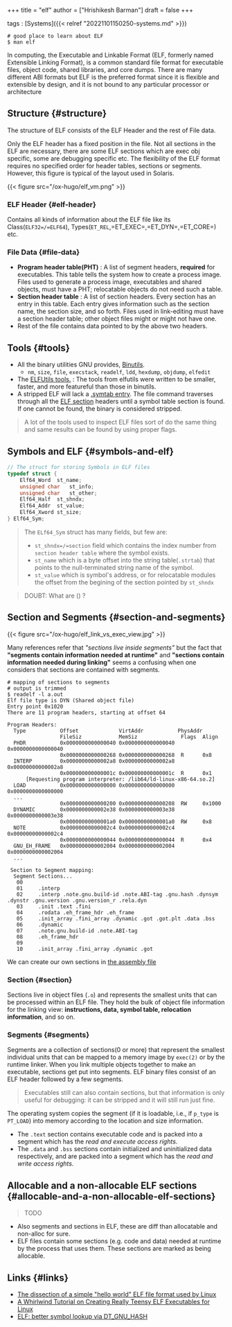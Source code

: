 +++
title = "elf"
author = ["Hrishikesh Barman"]
draft = false
+++

tags
: [Systems]({{< relref "20221101150250-systems.md" >}})

<!--listend-->

```text
# good place to learn about ELF
$ man elf
```

In computing, the Executable and Linkable Format (ELF, formerly named Extensible Linking Format), is a common standard file format for executable files, object code, shared libraries, and core dumps. There are many different ABI formats but ELF is the preferred format since it is flexible and extensible by design, and it is not bound to any particular processor or architecture


## Structure {#structure}

The structure of ELF consists of the ELF Header and the rest of File data.

Only the ELF header has a fixed position in the file. Not all sections in the ELF are necessary, there are some ELF sections which are exec obj specific, some are debugging specific etc. The flexibility of the ELF format requires no specified order for header tables, sections or segments. However, this figure is typical of the layout used in Solaris.

{{< figure src="/ox-hugo/elf_vm.png" >}}


### ELF Header {#elf-header}

Contains all kinds of information about the ELF file like its Class(`ELF32=/=ELF64`), Types(`ET_REL`,=ET_EXEC=,=ET_DYN=,=ET_CORE=) etc.


### File Data {#file-data}

-   **Program header table(PHT)** : A list of segment headers, **required** for executables. This table tells the system how to create a process image. Files used to generate a process image, executables and shared objects, must have a PHT; relocatable objects do not need such a table.
-   **Section header table** : A list of section headers. Every section has an entry in this table. Each entry gives information such as the section name, the section size, and so forth. Files used in link-editing must have a section header table; other object files might or might not have one.
-   Rest of the file contains data pointed to by the above two headers.


## Tools {#tools}

-   All the binary utilities GNU provides, [Binutils](https://www.gnu.org/software/binutils/).
    -   `nm`, `size`, `file`, `execstack`, `readelf`, `ldd`, `hexdump`, `objdump`, `elfedit`
-   The [ELFUtils tools.](https://sourceware.org/elfutils/) : The tools from elfutils were written to be smaller, faster, and more featureful than those in binutils.
-   A stripped ELF will lack a [.symtab entry](https://docs.oracle.com/cd/E19120-01/open.solaris/819-0690/chapter6-79797/index.html). The file command traverses through all the [ELF section](https://www.intezer.com/blog/research/executable-linkable-format-101-part1-sections-segments/) headers until a symbol table section is found. If one cannot be found, the binary is considered stripped.

> A lot of the tools used to inspect ELF files sort of do the same thing and same results can be found by using proper flags.


## Symbols and ELF {#symbols-and-elf}

```C
// The struct for storing Symbols in ELF files
typedef struct {
    Elf64_Word  st_name;
    unsigned char   st_info;
    unsigned char   st_other;
    Elf64_Half  st_shndx;
    Elf64_Addr  st_value;
    Elf64_Xword st_size;
} Elf64_Sym;
```

> The `ELf64_Sym` struct has many fields, but few are:
>
> -   `st_shndx=/=section` field which contains the index number from `section header table` where the symbol exists.
> -   `st_name` which is a byte offset into the string table(`.strtab`) that points to the null-terminated string name of the symbol.
> -   `st_value` which is symbol's address, or for relocatable modules the offset from the begining of the section pointed by `st_shndx`

<!--quoteend-->

> DOUBT: What are () ?


## Section and Segments {#section-and-segments}

{{< figure src="/ox-hugo/elf_link_vs_exec_view.jpg" >}}

Many references refer that _"sections live inside segments"_ but the fact that **"segments contain information needed at runtime"** and **"sections contain information needed during linking"** seems a confusing when one considers that sections are contained with segments.

```shell
# mapping of sections to segments
# output is trimmed
$ readelf -l a.out
Elf file type is DYN (Shared object file)
Entry point 0x1020
There are 11 program headers, starting at offset 64

Program Headers:
  Type           Offset             VirtAddr           PhysAddr
                 FileSiz            MemSiz              Flags  Align
  PHDR           0x0000000000000040 0x0000000000000040 0x0000000000000040
                 0x0000000000000268 0x0000000000000268  R      0x8
  INTERP         0x00000000000002a8 0x00000000000002a8 0x00000000000002a8
                 0x000000000000001c 0x000000000000001c  R      0x1
      [Requesting program interpreter: /lib64/ld-linux-x86-64.so.2]
  LOAD           0x0000000000000000 0x0000000000000000 0x0000000000000000
  ...
                 0x0000000000000200 0x0000000000000208  RW     0x1000
  DYNAMIC        0x0000000000002e38 0x0000000000003e38 0x0000000000003e38
                 0x00000000000001a0 0x00000000000001a0  RW     0x8
  NOTE           0x00000000000002c4 0x00000000000002c4 0x00000000000002c4
                 0x0000000000000044 0x0000000000000044  R      0x4
  GNU_EH_FRAME   0x0000000000002004 0x0000000000002004 0x0000000000002004
  ...

 Section to Segment mapping:
  Segment Sections...
   00
   01     .interp
   02     .interp .note.gnu.build-id .note.ABI-tag .gnu.hash .dynsym .dynstr .gnu.version .gnu.version_r .rela.dyn
   03     .init .text .fini
   04     .rodata .eh_frame_hdr .eh_frame
   05     .init_array .fini_array .dynamic .got .got.plt .data .bss
   06     .dynamic
   07     .note.gnu.build-id .note.ABI-tag
   08     .eh_frame_hdr
   09
   10     .init_array .fini_array .dynamic .got
```

We can create our own sections in [the assembly file](https://gist.github.com/geekodour/8b5eea3aa26c3ce6c9ef293a8a8ffe28)


### Section {#section}

Sections live in object files (`.o`) and represents the smallest units that can be processed within an ELF file. They hold the bulk of object file information for the linking view: **instructions, data, symbol table, relocation information**, and so on.


### Segments {#segments}

Segments are a collection of sections(0 or more) that represent the smallest individual units that can be mapped to a memory image by `exec(2)` or by the runtime linker. When you link multiple objects together to make an executable, sections get put into segments. ELF binary files consist of an ELF header followed by a few segments.

> Executables still can also contain sections, but that information is only useful for debugging: it can be stripped and it will still run just fine.

The operating system copies the segment (if it is loadable, i.e., if `p_type` is `PT_LOAD`) into memory according to the location and size information.

-   The `.text` section contains executable code and is packed into a segment which has the _read and execute access rights_.
-   The `.data` and `.bss` sections contain initialized and uninitialized data respectively, and are packed into a segment which has the _read and write access rights._


## Allocable and a non-allocable ELF sections {#allocable-and-a-non-allocable-elf-sections}

> TODO

-   Also segments and sections in ELF, these are diff than allocatable and non-alloc for sure.
-   ELF files contain some sections (e.g. code and data) needed at runtime by the process that uses them. These sections are marked as being allocable.


## Links {#links}

-   [The dissection of a simple "hello world" ELF file format used by Linux](https://www.reddit.com/r/linux/comments/3ulwok/the_dissection_of_a_simple_hello_world_elf_file/)
-   [A Whirlwind Tutorial on Creating Really Teensy ELF Executables for Linux](http://www.muppetlabs.com/~breadbox/software/tiny/teensy.html)
-   [ELF: better symbol lookup via DT_GNU_HASH](https://flapenguin.me/elf-dt-gnu-hash)
